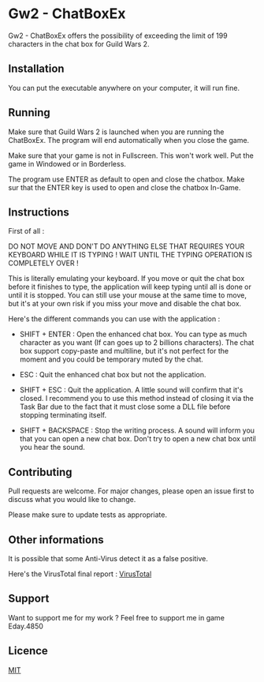 # Gw2 - ChatBoxEx

Gw2 - ChatBoxEx offers the possibility of exceeding the limit of 199 characters in the chat box for Guild Wars 2. 

## Installation

You can put the executable anywhere on your computer, it will run fine.

## Running

Make sure that Guild Wars 2 is launched when you are running the ChatBoxEx. The program will end automatically when you close the game.

Make sure that your game is not in Fullscreen. This won't work well. Put the game in Windowed or in Borderless.

The program use ENTER as default to open and close the chatbox. Make sur that the ENTER key is used to open and close the chatbox In-Game.

## Instructions

First of all :

DO NOT MOVE AND DON'T DO ANYTHING ELSE THAT REQUIRES YOUR KEYBOARD WHILE IT IS TYPING ! WAIT UNTIL THE TYPING OPERATION IS COMPLETELY OVER !

This is literally emulating your keyboard. If you move or quit the chat box before it finishes to type, the application will keep typing until all is done or until it is stopped.
You can still use your mouse at the same time to move, but it's at your own risk if you miss your move and disable the chat box.

Here's the different commands you can use with the application :

- SHIFT + ENTER : Open the enhanced chat box. You can type as much character as you want (If can goes up to 2 billions characters). The chat box support copy-paste and multiline, but it's not perfect for the moment and you could be temporary muted by the chat.

- ESC : Quit the enhanced chat box but not the application.

- SHIFT + ESC : Quit the application. A little sound will confirm that it's closed. I recommend you to use this method instead of closing it via the Task Bar due to the fact that it must close some a DLL file before stopping terminating itself.

- SHIFT + BACKSPACE : Stop the writing process. A sound will inform you that you can open a new chat box. Don't try to open a new chat box until you hear the sound.

## Contributing
Pull requests are welcome. For major changes, please open an issue first to discuss what you would like to change.

Please make sure to update tests as appropriate.

## Other informations

It is possible that some Anti-Virus detect it as a false positive.

Here's the VirusTotal final report : [VirusTotal](https://www.virustotal.com/gui/file/f06530f33b019afe438d58317f5905fa670c256347bb5459d8f10804a902c6a5/detection)

## Support

Want to support me for my work ? Feel free to support me in game Eday.4850

## Licence
[MIT](https://choosealicense.com/licenses/mit/)
